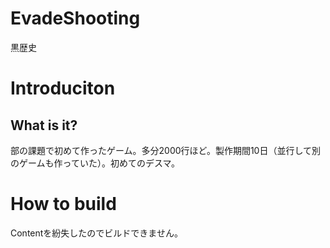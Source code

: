 # EvadeShooting

黒歴史

# Introduciton

## What is it?

部の課題で初めて作ったゲーム。多分2000行ほど。製作期間10日（並行して別のゲームも作っていた）。初めてのデスマ。

# How to build 

Contentを紛失したのでビルドできません。
